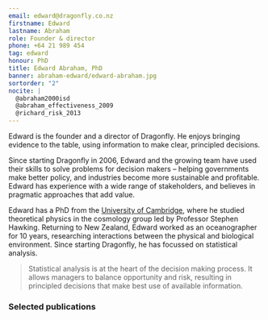 ```yaml
---
email: edward@dragonfly.co.nz
firstname: Edward
lastname: Abraham
role: Founder & director
phone: +64 21 989 454
tag: edward
honour: PhD
title: Edward Abraham, PhD
banner: abraham-edward/edward-abraham.jpg
sortorder: "2"
nocite: |
  @abraham2000isd
  @abraham_effectiveness_2009
  @richard_risk_2013
---
```


Edward is the founder and a director of Dragonfly. He enjoys bringing evidence
to the table, using information to make clear, principled decisions.

<!--more-->

Since starting Dragonfly in 2006, Edward and the growing team have
 used their skills to solve problems for decision makers – helping governments
 make better policy, and industries become more sustainable and profitable.
 Edward has experience with a wide range of stakeholders, and believes
in pragmatic approaches that add value.

Edward has a PhD from the [University of
Cambridge](http://www.ctc.cam.ac.uk/), where he studied theoretical physics in
the cosmology group led by Professor Stephen Hawking. Returning to New Zealand,
 Edward worked as an oceanographer for 10 years, researching interactions between
 the physical and biological environment. Since starting Dragonfly, he has
 focussed on statistical analysis.

> Statistical analysis is at the heart of the decision making process. It
> allows managers to balance opportunity and risk,
> resulting in principled decisions that make best use of available information.

### Selected publications
